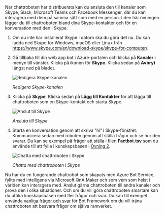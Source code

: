 När chattroboten har distribuerats kan du ansluta den till kanaler som Skype, Slack, Microsoft Teams och Facebook Messenger, där du kan interagera med dem på samma sätt som med en person. I den här övningen lägger du till chattroboten bland dina Skype-kontakter och för en konversation med den i Skype.

1. Om du inte har installerat Skype i datorn ska du göra det nu. Du kan ladda ned Skype för Windows, macOS eller Linux från https://www.skype.com/en/download-skype/skype-for-computer/.

1. Gå tillbaka till din web app bot i Azure-portalen och klicka på **Kanaler** i menyn till vänster. Klicka på ikonen för **Skype**. Klicka sedan på **Avbryt** längst ned på bladet.

    ![Redigera Skype-kanalen](../images/portal-edit-skype.png)

    _Redigera Skype-kanalen_
 
1. Klicka på **Skype**. Klicka sedan på **Lägg till Kontakter** för att lägga till chattroboten som en Skype-kontakt och starta Skype.

    ![Anslut till Skype](../images/portal-click-skype.png)
    
    _Ansluta till Skype_
 
1. Starta en konversation genom att skriva ”hi” i Skype-fönstret. Kommunicera sedan med roboten genom att ställa frågor och se hur den svarar. Du kan se exempel på frågor att ställa i filen **Factbot.tsv** som du använde till att fylla i kunskapsbasen i [Övning 2](#Exercise2).
 
    ![Chatta med chattroboten i Skype](../images/skype-responses.png)

    _Chatta med chattroboten i Skype_

Nu har du en fungerande chattrobot som skapats med Azure Bot Service, fyllts med intelligens via Microsoft QnA Maker och som vem som helst i världen kan interagera med. Anslut gärna chattroboten till andra kanaler och prova den i olika situationer. Och om du vill göra chattroboten smartare kan du utöka kunskapsbasen med fler frågor och svar. Du kan till exempel använda [vanliga frågor och svar](https://docs.microsoft.com/azure/bot-service/bot-service-resources-bot-framework-faq?view=azure-bot-service-3.0) för Bot Framework om du vill träna chattroboten att besvara frågor om själva ramverket.